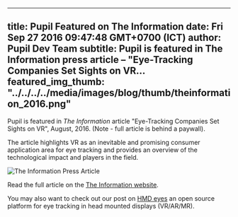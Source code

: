 ---
 title: Pupil Featured on The Information 
 date: Fri Sep 27 2016 09:47:48 GMT+0700 (ICT)
 author: Pupil Dev Team
 subtitle: Pupil is featured in The Information press article – "Eye-Tracking Companies Set Sights on VR...
 featured_img_thumb: "../../../../media/images/blog/thumb/theinformation_2016.png"
 ---

Pupil is featured in _The Information_ article "Eye-Tracking Companies Set Sights on VR", August, 2016. (Note - full article is behind a paywall).

The article highlights VR as an inevitable and promising consumer application area for eye tracking and provides an overview of the technological impact and players in the field.

<img src="../../../../media/images/blog/theinformation_2016.png" class='Feature-image u-padBottom--2' alt="The Information Press Article">
 
Read the full article on the [The Information website](https://www.theinformation.com/eye-tracking-companies-set-sights-on-vr).

You may also want to check out our post on [HMD eyes](https://pupil-labs.com/blog/2016-04/eye-tracking-head-mounted-displays/) an open source platform for eye tracking in head mounted displays (VR/AR/MR). 